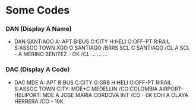 # Some Codes

### DAN (Display A Name)

  - DAN SANTIAGO
    A: APT B:BUS C:CITY H:HELI O:OFF-PT R:RAIL S:ASSOC TOWN
    XGO O SANTIAGO                                      /BRRS
    SCL C SANTIAGO                                      /CL
        A SCL - A MERINO BENITEZ      - OK              /CL
    ...
    ...
    ...

### DAC (Display A Code)

  - DAC MDE
    A: APT B:BUS C:CITY G:GRB H:HELI O:OFF-PT R:RAIL S:ASSOC TOWN
    CITY:
      MDE*C MEDELLIN                /CO:COLOMBIA
    AIRPORT-HELIPORT:
      MDE A JOSE MARIA CORDOVA INT  /CO     -  0K
      EOH A OLAYA HERRERA           /CO     - 19K